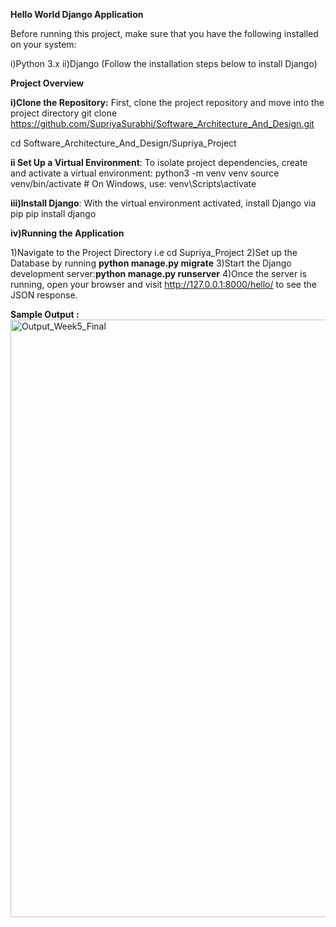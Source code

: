 **Hello World Django Application**

Before running this project, make sure that you have the following installed on your system:

i)Python 3.x
ii)Django (Follow the installation steps below to install Django)

**Project Overview**

**i)Clone the Repository:** First, clone the project repository and move into the project directory
git clone https://github.com/SupriyaSurabhi/Software_Architecture_And_Design.git

cd Software_Architecture_And_Design/Supriya_Project

**ii Set Up a Virtual Environment**: To isolate project dependencies, create and activate a virtual environment:
python3 -m venv venv
source venv/bin/activate  # On Windows, use: venv\Scripts\activate

**iii)Install Django**: With the virtual environment activated, install Django via pip
pip install django

**iv)Running the Application**

1)Navigate to the Project Directory i.e cd Supriya_Project
2)Set up the Database by running **python manage.py migrate**
3)Start the Django development server:**python manage.py runserver**
4)Once the server is running, open your browser and visit http://127.0.0.1:8000/hello/ to see the JSON response.

**Sample Output :**
<img width="956" alt="Output_Week5_Final" src="https://github.com/user-attachments/assets/d5d6c3a9-9b3c-4cde-ba01-2727acd9a4cd">







